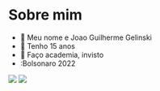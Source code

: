 # Sobre  mim
- :seedling: Meu nome e Joao Guilherme Gelinski
- :seedling: Tenho 15 anos
- :seedling: Faço academia, invisto
- :Bolsonaro 2022

 
![](https://img.shields.io/badge/Scratch-4D97FF?style=for-the-badge&logo=Scratch&logoColor=white)
![](https://img.shields.io/badge/JavaScript-323330?style=for-the-badge&logo=javascript&logoColor=F7DF1E)
